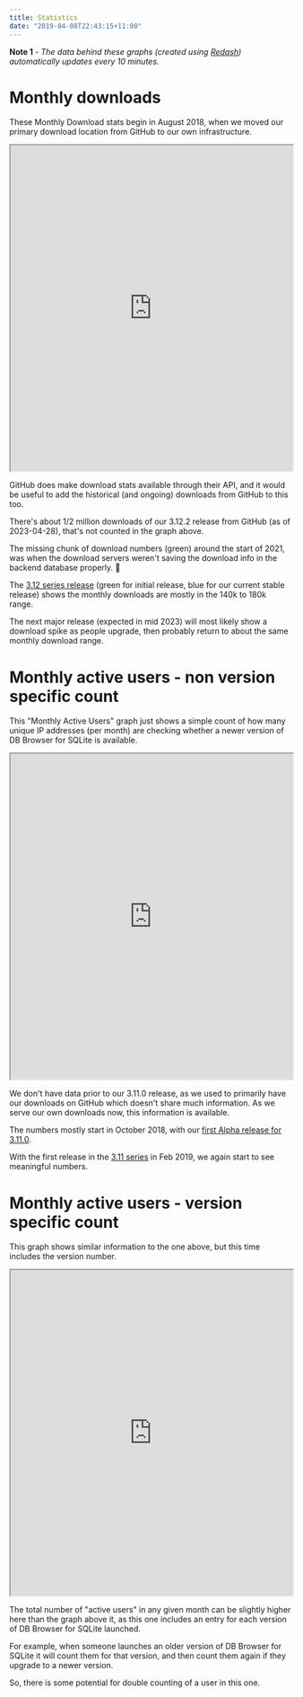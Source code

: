 ```yaml
---
title: Statistics
date: "2019-04-08T22:43:15+11:00"
---
```


**Note 1** - *The data behind these graphs (created using [Redash](https://redash.io)) automatically updates every 10 minutes.*

# Monthly downloads

These Monthly Download stats begin in August 2018, when we moved our primary
download location from GitHub to our own infrastructure.

<iframe src="https://redash.sqlitebrowser.org/embed/query/68/visualization/112?api_key=E0dTQNaUQLHB75FNTChf13K132VrsrC0TWffi3EL" width="100%" height="580"></iframe>

GitHub does make download stats available through their API, and it would be
useful to add the historical (and ongoing) downloads from GitHub to this too.

There's about 1/2 million downloads of our 3.12.2 release from GitHub (as of
2023-04-28), that's not counted in the graph above.

The missing chunk of download numbers (green) around the start of 2021, was
when the download servers weren't saving the download info in the backend
database properly. 🤦

The [3.12 series release](https://sqlitebrowser.org/blog/version-3-12-0-released/)
(green for initial release, blue for our current stable release) shows the
monthly downloads are mostly in the 140k to 180k range.

The next major release (expected in mid 2023) will most likely show a download
spike as people upgrade, then probably return to about the same monthly download
range.


# Monthly active users - non version specific count

This "Monthly Active Users" graph just shows a simple count of how many unique
IP addresses (per month) are checking whether a newer version of DB Browser for
SQLite is available.

<iframe src="https://redash.sqlitebrowser.org/embed/query/72/visualization/120?api_key=93gA7RFSBC2QUO5UDJ4wPy3XyW4mJf6mNfzTd37l" width="100%" height="580"></iframe>

We don't have data prior to our 3.11.0 release, as we used to primarily have
our downloads on GitHub which doesn't share much information.  As we serve our
own downloads now, this information is available.

The numbers mostly start in October 2018, with our [first Alpha release
for 3.11.0](https://sqlitebrowser.org/blog/first-alpha-release-for-3-11-0/).

With the first release in the [3.11 series](https://sqlitebrowser.org/blog/version-3-11-0-released/)
in Feb 2019, we again start to see meaningful numbers.


# Monthly active users - version specific count

This graph shows similar information to the one above, but this time includes
the version number.

<iframe src="https://redash.sqlitebrowser.org/embed/query/70/visualization/116?api_key=4llzi2AnTVkuuens4fWWacQt8eKlnvv6mepTTpIJ" width="100%" height="580"></iframe>

The total number of "active users" in any given month can be slightly higher
here than the graph above it, as this one includes an entry for each version of
DB Browser for SQLite launched.

For example, when someone  launches an older version of DB Browser for SQLite
it will count them for that version, and then count them again if they upgrade
to a newer version.

So, there is some potential for double counting of a user in this one.